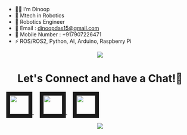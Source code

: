 - 🧑‍💼 I’m Dinoop
- 🏫 Mtech in Robotics
- 🤖 Robotics Engineer
- 📧 Email : dinoopdas15@gmail.com
- 📱 Mobile Number : +917907226471
- ⚡ ROS/ROS2, Python, AI, Arduino, Raspberry Pi

<p align="center">
  <img src="https://capsule-render.vercel.app/api?type=waving&height=300&color=gradient&text=Robotics%20|%20AI%20|%20ROS%20"/>
</p>

<h1 align="center">
  Let's Connect and have a Chat!💬
</h1>

<a href="https://www.linkedin.com/in/dinoop-n-267905151">
  <img height="50" border="10" src="https://user-images.githubusercontent.com/46517096/166973395-19676cd8-f8ec-4abf-83ff-da8243505b82.png"/>
</a>
&nbsp;&nbsp;&nbsp;
<a href="https://github.com/Dinoopdas">
  <img height="50" border="10" src="https://i.postimg.cc/KcDrgGnK/images.jpg"/>
</a>
&nbsp;&nbsp;&nbsp;
<a href="https://dinoopn.my.canva.site/">
  <img height="50" border="10" src="https://i.postimg.cc/VN6RB3Wq/photo-2024-11-24-11-32-44.jpg"/>
</a>
</p>

<p align="center">
  <img src="https://capsule-render.vercel.app/api?type=waving&color=gradient&height=100&section=footer"/>
</p>

